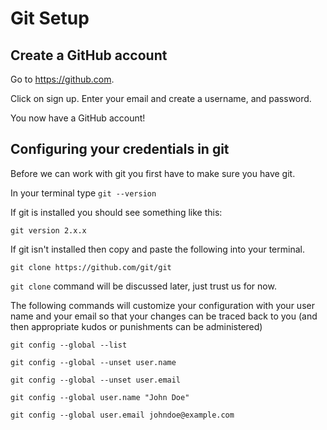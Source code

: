 # Git Setup

## Create a GitHub account

Go to https://github.com.

Click on sign up. Enter your email and create a username, and password.

You now have a GitHub account!

## Configuring your credentials in git
    
Before we can work with git you first have to make sure you have git.

In your terminal type `git --version`

If git is installed you should see something like this:

```
git version 2.x.x
```

If git isn't installed then copy and paste the following into your terminal.

```
git clone https://github.com/git/git
```

`git clone` command will be discussed later, just trust us for now.

The following commands will customize your configuration with your user name and your email so that your changes can be traced back to you (and then appropriate kudos or punishments can be administered)

```
git config --global --list

git config --global --unset user.name

git config --global --unset user.email

git config --global user.name "John Doe"

git config --global user.email johndoe@example.com
```

